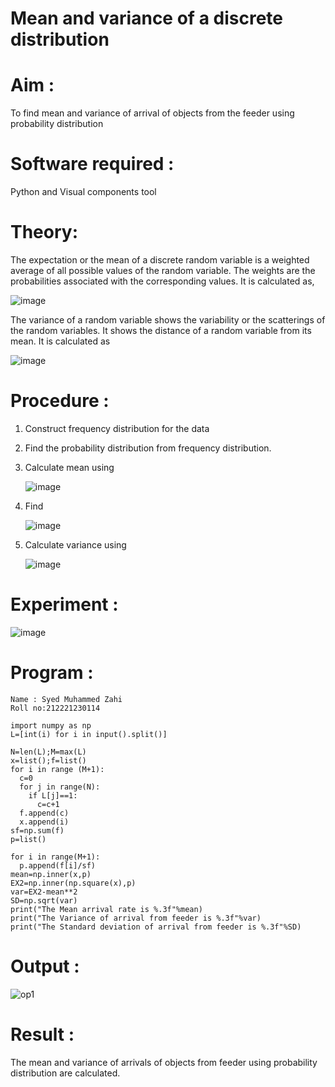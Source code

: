 #  Mean and variance of a discrete  distribution


# Aim : 

To find mean and variance of arrival of objects from the feeder using probability distribution


# Software required :  

Python and Visual components tool

# Theory:

The expectation or the mean of a discrete random variable is a weighted average of all possible
values of the random variable. The weights are the probabilities associated with the corresponding values. 
It is calculated as,

![image](https://user-images.githubusercontent.com/103921593/192938463-e34177f4-f188-48a0-bda2-8f6d1d660ed2.png)

The variance of a random variable shows the variability or the scatterings of the random variables.
It shows the distance of a random variable from its mean. It is calculated as

![image](https://user-images.githubusercontent.com/103921593/192938695-99fedc01-34d5-4d36-84df-5880e766ed0c.png)


# Procedure :

1. Construct frequency distribution for the data

2. Find the  probability distribution from frequency distribution.

3. Calculate mean using 
   
   ![image](https://user-images.githubusercontent.com/103921593/192940431-03b81777-c54d-4286-b4f4-82dfe7666b4c.png)

4. Find  
   
      ![image](https://user-images.githubusercontent.com/103921593/192940255-2d9dd746-6875-4a6d-877b-6da6cdb96ab1.png)

5.  Calculate variance using 
  
      ![image](https://user-images.githubusercontent.com/103921593/192942852-913550a9-fabe-4a55-b956-0487b18bbd97.png)


# Experiment :

![image](https://user-images.githubusercontent.com/103921593/229993174-5b67e57e-3e01-4ac4-9f83-410a932b22bf.png)

# Program :
```
Name : Syed Muhammed Zahi
Roll no:212221230114
```

```
import numpy as np
L=[int(i) for i in input().split()]

N=len(L);M=max(L)
x=list();f=list()
for i in range (M+1):
  c=0
  for j in range(N):
    if L[j]==1:
      c=c+1
  f.append(c)
  x.append(i)
sf=np.sum(f)
p=list()  

for i in range(M+1):
  p.append(f[i]/sf)
mean=np.inner(x,p)
EX2=np.inner(np.square(x),p)
var=EX2-mean**2
SD=np.sqrt(var)
print("The Mean arrival rate is %.3f"%mean)
print("The Variance of arrival from feeder is %.3f"%var)
print("The Standard deviation of arrival from feeder is %.3f"%SD)
```

# Output : 
![op1](https://user-images.githubusercontent.com/94187572/230276451-ef555d43-e91e-47c3-962e-f9d29407b8c2.png)

# Result :
The mean and variance of arrivals of objects from feeder using probability distribution are calculated.

